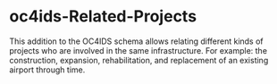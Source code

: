 # oc4ids-Related-Projects
This addition to the OC4IDS schema allows relating different kinds of projects who are involved in the same infrastructure. For example: the construction, expansion, rehabilitation, and replacement of an existing airport through time. 
